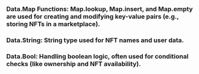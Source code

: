 ### Data.Map Functions: Map.lookup, Map.insert, and Map.empty are used for creating and modifying key-value pairs (e.g., storing NFTs in a marketplace).

### Data.String: String type used for NFT names and user data.

### Data.Bool: Handling boolean logic, often used for conditional checks (like ownership and NFT availability).
